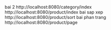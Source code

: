 bai 2 http://localhost:8080/category/index
http://localhost:8080/product/index
bai sap xep http://localhost:8080/product/sort
bai phan trang http://localhost:8080/product/page